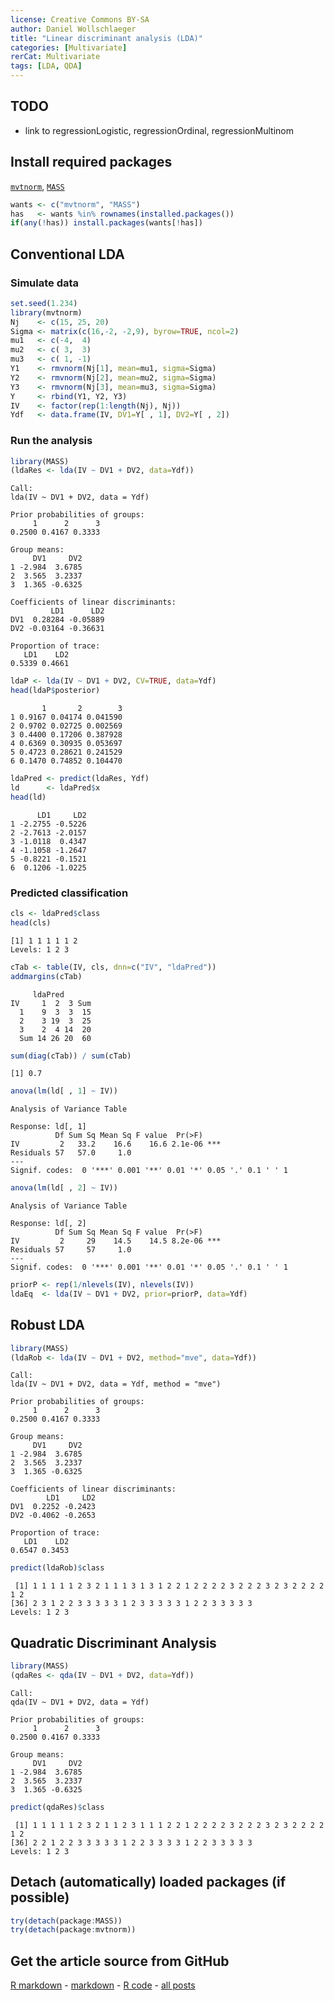 ```yaml
---
license: Creative Commons BY-SA
author: Daniel Wollschlaeger
title: "Linear discriminant analysis (LDA)"
categories: [Multivariate]
rerCat: Multivariate
tags: [LDA, QDA]
---
```





TODO
-------------------------

 - link to regressionLogistic, regressionOrdinal, regressionMultinom

Install required packages
-------------------------

[`mvtnorm`](http://cran.r-project.org/package=mvtnorm), [`MASS`](http://cran.r-project.org/package=MASS)


```r
wants <- c("mvtnorm", "MASS")
has   <- wants %in% rownames(installed.packages())
if(any(!has)) install.packages(wants[!has])
```


Conventional LDA
-------------------------

### Simulate data


```r
set.seed(1.234)
library(mvtnorm)
Nj    <- c(15, 25, 20)
Sigma <- matrix(c(16,-2, -2,9), byrow=TRUE, ncol=2)
mu1   <- c(-4,  4)
mu2   <- c( 3,  3)
mu3   <- c( 1, -1)
Y1    <- rmvnorm(Nj[1], mean=mu1, sigma=Sigma)
Y2    <- rmvnorm(Nj[2], mean=mu2, sigma=Sigma)
Y3    <- rmvnorm(Nj[3], mean=mu3, sigma=Sigma)
Y     <- rbind(Y1, Y2, Y3)
IV    <- factor(rep(1:length(Nj), Nj))
Ydf   <- data.frame(IV, DV1=Y[ , 1], DV2=Y[ , 2])
```


### Run the analysis


```r
library(MASS)
(ldaRes <- lda(IV ~ DV1 + DV2, data=Ydf))
```

```
Call:
lda(IV ~ DV1 + DV2, data = Ydf)

Prior probabilities of groups:
     1      2      3 
0.2500 0.4167 0.3333 

Group means:
     DV1     DV2
1 -2.984  3.6785
2  3.565  3.2337
3  1.365 -0.6325

Coefficients of linear discriminants:
         LD1      LD2
DV1  0.28284 -0.05889
DV2 -0.03164 -0.36631

Proportion of trace:
   LD1    LD2 
0.5339 0.4661 
```



```r
ldaP <- lda(IV ~ DV1 + DV2, CV=TRUE, data=Ydf)
head(ldaP$posterior)
```

```
       1       2        3
1 0.9167 0.04174 0.041590
2 0.9702 0.02725 0.002569
3 0.4400 0.17206 0.387928
4 0.6369 0.30935 0.053697
5 0.4723 0.28621 0.241529
6 0.1470 0.74852 0.104470
```



```r
ldaPred <- predict(ldaRes, Ydf)
ld      <- ldaPred$x
head(ld)
```

```
      LD1     LD2
1 -2.2755 -0.5226
2 -2.7613 -2.0157
3 -1.0118  0.4347
4 -1.1058 -1.2647
5 -0.8221 -0.1521
6  0.1206 -1.0225
```


### Predicted classification


```r
cls <- ldaPred$class
head(cls)
```

```
[1] 1 1 1 1 1 2
Levels: 1 2 3
```



```r
cTab <- table(IV, cls, dnn=c("IV", "ldaPred"))
addmargins(cTab)
```

```
     ldaPred
IV     1  2  3 Sum
  1    9  3  3  15
  2    3 19  3  25
  3    2  4 14  20
  Sum 14 26 20  60
```

```r
sum(diag(cTab)) / sum(cTab)
```

```
[1] 0.7
```



```r
anova(lm(ld[ , 1] ~ IV))
```

```
Analysis of Variance Table

Response: ld[, 1]
          Df Sum Sq Mean Sq F value  Pr(>F)    
IV         2   33.2    16.6    16.6 2.1e-06 ***
Residuals 57   57.0     1.0                    
---
Signif. codes:  0 '***' 0.001 '**' 0.01 '*' 0.05 '.' 0.1 ' ' 1 
```

```r
anova(lm(ld[ , 2] ~ IV))
```

```
Analysis of Variance Table

Response: ld[, 2]
          Df Sum Sq Mean Sq F value  Pr(>F)    
IV         2     29    14.5    14.5 8.2e-06 ***
Residuals 57     57     1.0                    
---
Signif. codes:  0 '***' 0.001 '**' 0.01 '*' 0.05 '.' 0.1 ' ' 1 
```



```r
priorP <- rep(1/nlevels(IV), nlevels(IV))
ldaEq  <- lda(IV ~ DV1 + DV2, prior=priorP, data=Ydf)
```


Robust LDA
-------------------------


```r
library(MASS)
(ldaRob <- lda(IV ~ DV1 + DV2, method="mve", data=Ydf))
```

```
Call:
lda(IV ~ DV1 + DV2, data = Ydf, method = "mve")

Prior probabilities of groups:
     1      2      3 
0.2500 0.4167 0.3333 

Group means:
     DV1     DV2
1 -2.984  3.6785
2  3.565  3.2337
3  1.365 -0.6325

Coefficients of linear discriminants:
        LD1     LD2
DV1  0.2252 -0.2423
DV2 -0.4062 -0.2653

Proportion of trace:
   LD1    LD2 
0.6547 0.3453 
```

```r
predict(ldaRob)$class
```

```
 [1] 1 1 1 1 1 2 3 2 1 1 1 3 1 3 1 2 2 1 2 2 2 2 3 2 2 2 3 2 3 2 2 2 2 1 2
[36] 2 3 1 2 2 3 3 3 3 3 1 2 3 3 3 3 3 1 2 2 3 3 3 3 3
Levels: 1 2 3
```


Quadratic Discriminant Analysis
-------------------------


```r
library(MASS)
(qdaRes <- qda(IV ~ DV1 + DV2, data=Ydf))
```

```
Call:
qda(IV ~ DV1 + DV2, data = Ydf)

Prior probabilities of groups:
     1      2      3 
0.2500 0.4167 0.3333 

Group means:
     DV1     DV2
1 -2.984  3.6785
2  3.565  3.2337
3  1.365 -0.6325
```

```r
predict(qdaRes)$class
```

```
 [1] 1 1 1 1 1 2 3 2 1 1 2 3 1 1 1 2 2 1 2 2 2 2 3 2 2 2 3 2 3 2 2 2 2 1 2
[36] 2 2 1 2 2 3 3 3 3 3 1 2 2 3 3 3 3 1 2 2 3 3 3 3 3
Levels: 1 2 3
```


Detach (automatically) loaded packages (if possible)
-------------------------


```r
try(detach(package:MASS))
try(detach(package:mvtnorm))
```


Get the article source from GitHub
----------------------------------------------

[R markdown](https://github.com/dwoll/RExRepos/raw/master/Rmd/multLDA.Rmd) - [markdown](https://github.com/dwoll/RExRepos/raw/master/md/multLDA.md) - [R code](https://github.com/dwoll/RExRepos/raw/master/R/multLDA.R) - [all posts](https://github.com/dwoll/RExRepos/)
